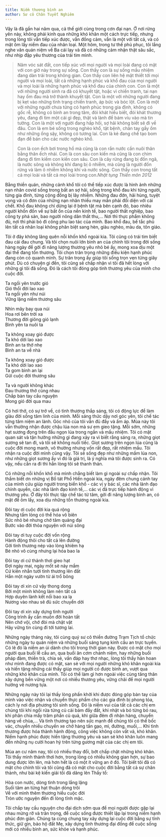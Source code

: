 ```yaml
---
title: Niềm thương bình an 
author: Sư cô Chân Tuyết Nghiêm
---
```


Vậy là đã gần hai năm qua, cả thế giới cùng trong cơn đại nạn. Ở nơi rừng yên này, không phải kinh qua những khó khăn một cách trực tiếp, nhưng trong lòng tôi vẫn tiếp xúc được, vẫn đồng cảm, vẫn là một với tất cả, và có mặt ôm lấy niềm đau của nhân loại. Một hôm, trong tư thế phủ phục, tôi lắng nghe văn quán niệm về Ba cái lạy và đã có những cảm nhận thật sâu sắc, như nhịp đập yêu thương của trái tim mình.

> Năm vóc sát đất, con tiếp xúc với mọi người và mọi loài đang có mặt với con giờ này trong sự sống. Con thấy con là sự sống mầu nhiệm đang dàn trải trong không gian. Con thấy con liên hệ mật thiết tới mọi người và mọi loài, tất cả những hạnh phúc và khổ đau của mọi người và mọi loài là những hạnh phúc và khổ đau của chính con. Con là một với những người sinh ra đã có khuyết tật, hoặc vì chiến tranh, tai nạn hay ốm đau mà trở thành khuyết tật. Con là một với những người đang bị kẹt vào những tình trạng chiến tranh, áp bức và bóc lột. Con là một với những người chưa từng có hạnh phúc trong gia đình, không có gốc rễ, không có bình an trong tâm, đói khát hiểu biết, đói khát thương yêu, đang đi tìm một cái gì đẹp, thật và lành để bám víu vào mà tin tưởng. Con là một với người đang hấp hối, sợ hãi không biết sẽ đi về đâu. Con là em bé sống trong nghèo khổ, tật bệnh, chân tay gầy ốm như những ống sậy, không có tương lai. Con là kẻ đang chế tạo bom đạn để bán cho các nước nghèo khổ.
> 
> Con là con ếch bơi trong hồ mà cũng là con rắn nước cần nuôi thân bằng thân ếch nhái. Con là con sâu con kiến mà cũng là con chim đang đi tìm kiếm con kiến con sâu. Con là cây rừng đang bị đốn ngã, là nước sông và không khí đang bị ô nhiễm, mà cũng là người đốn rừng và làm ô nhiễm không khí và nước sông. Con thấy con trong tất cả mọi loài và tất cả mọi loài trong con.<cite>Nhật tụng Thiền môn 2012</cite>

Bằng thiền quán, những cảnh khổ tôi có thể tiếp xúc được là hình ảnh những nạn nhân covid sống trong bất an sợ hãi, sống trong khổ đau khi từng người, từng gia đình, từng cộng đồng bị lây nhiễm. Những đau đớn, hãi hùng, tuyệt vọng và cô đơn của những nạn nhân thiếu may mắn phải đối diện với cái chết. Khổ đau không chỉ dừng lại ở bệnh tật mà bên cạnh đó, bao nhiêu người khốn đốn về sự bất ổn của nền kinh tế, bao người thất nghiệp, bao công ty phá sản, bao người nông dân thất thu,… Nơi thì thực phẩm không đủ, nơi thì phải bỏ đi công phu lao tác của mình. Bao khổ đau, bế tắc phủ lên tất cả nhân loại không phân biệt sang hèn, giàu nghèo, màu da, tôn giáo. 

Tôi ở đây không lãng quên nỗi khốn khổ ngoài kia. Tôi cũng có trái tim biết đau cái đau chung. Và tôi chọn nuôi lớn bình an của chính tôi trong đời sống hàng ngày để gởi đi năng lượng thương yêu nhỏ bé ấy, mong xoa dịu một đại thể đang tổn thương. Tôi chọn trân trọng những điều kiện hạnh phúc đang còn có quanh mình. Sự trân trọng ấy giúp tôi sống trọn vẹn từng giây phút. Dù có chuyện gì đến, tôi cũng sẽ chấp nhận vì tôi đã hết lòng với những gì tôi đã sống. Đó là cách tôi đóng góp tình thương yêu của mình cho cuộc đời.

<div class="verse"><p>Ta ngồi yên trước gió<br/>
Gió thổi đời lao xao<br/>
Ta ngồi yên như núi<br/>
Vững lặng niềm thương sâu</p>

<p>Nhìn mây bay qua núi<br/>
Hoa rơi bên trời xa<br/>
Thương đời giông gió lạnh<br/>
Bình yên ta nuôi ta</p>

<p>Ta không xoay gió được<br/>
Ta khó dời lao xao<br/>
Bình an ta thở nhẹ<br/>
Bình an ta về nhà</p>

<p>Ta không xoay gió được<br/>
Ta khó dời lao xao<br/>
Ta gom bình an lại<br/>
Gửi cuộc đời thương sâu </p>

<p>Ta và người không khác<br/>
Đau thương thở cùng nhau<br/>
Chắp bàn tay cầu nguyện<br/>
Mong gió đời qua mau </p></div>

Có hơi thở, có sự trở về, có tình thương thắp sáng, tôi có động lực để làm giàu đời sống tâm linh của mình. Mỗi sáng thức dậy nơi góc yên, tôi chế tác từng tâm niệm an lành. Góc nhỏ của tôi vẫn đủ đầy và ấm áp. Mùa này tôi vẫn thường nhận được chậu lúa non mà sư em gieo tặng. Mỗi sớm, những hạt sương đọng trên đầu ngọn lúa trong ngần và mầu nhiệm. Tôi có mặt quan sát và tận hưởng những gì đang xảy ra vì biết rằng sáng ra, những giọt sương sẽ tan đi, và tôi sẽ không nuối tiếc. Giọt sương trên ngọn lúa cũng là cuộc đời mong manh, vô thường nhưng vốn rất đẹp, rất nhiệm mầu. Tôi nhận ra cuộc đời mình cũng vậy. Tôi sẽ sống đẹp như những mầm lúa non, như những giọt sương ấy vì đó là giá trị, là ý nghĩa mà tôi được sinh ra. Có vậy, nếu cần ra đi thì hẳn lòng tôi sẽ thanh thản. 

Có những nỗi khốn khổ mà mình chẳng biết làm gì ngoài sự chấp nhận. Tôi thầm biết ơn những vị Bồ tát Phổ Hiền ngoài kia, ngày đêm chung cánh tay của mình cứu giúp người trong biển khổ - các vị y bác sĩ, các nhà lãnh đạo chính quyền, các nhà lãnh đạo kinh tế,… các vị đã trực tiếp hành động vì thương yêu. Ở đây tôi thực tập chế tác từ tâm, gởi đi năng lượng bình an, có mặt để ôm lấy, xoa dịu những tổn thương ngoài kia.

<div class="verse"><p>Đôi tay ơi cuộc đời kia quá rộng<br/>
Nhưng tấm lòng có thể hóa vô biên<br/>
Sức nhỏ bé nhưng chở tâm quảng đại<br/>
Bước vào đời thỏa nguyện với núi sông</p>

<p>Đôi tay ơi tuy cuộc đời vốn rộng<br/>
Hành động thôi cho tất cả lên đường<br/>
Gởi tình thương nép vào lòng khiêm hạ<br/>
Bé nhỏ vô cùng nhưng lại hóa bao la</p>

<p>Đôi tay ơi cứ thảnh thơi gieo hạt<br/>
Đợi ngày mai, ngày mốt sẽ nảy mầm<br/>
Cứ kiên nhẫn tưới tình thương lên đất<br/>
Hẳn một ngày vườn từ ái trổ bông</p>

<p>Đôi tay ơi xin cứ vậy thong dong<br/>
Bởi một mình không làm nên tất cả<br/>
Hợp duyên lành kết nối bao xa lạ<br/>
Nương vào nhau sẽ đủ sức chuyển dời</p>

<p>Đôi tay ơi xin xây dựng tình người<br/>
Công trình ấy cần muôn đời hoàn tất<br/>
Nên chớ vội, chớ đòi mà chật vật<br/>
Hãy vững tin cùng đi tới tương lai.</p></div>

Những ngày tháng này, tôi cùng quý sư cô thiền đường Trạm Tịch tổ chức những ngày tu quán niệm và những buổi sáng tụng kinh cầu an trực tuyến. Có lẽ đó là niềm an ủi dành cho tôi trong thời gian này. Được có mặt cho mọi người qua buổi lễ cầu an, qua buổi ăn cơm chánh niệm, hay những buổi pháp đàm, thiền trà, chia sẻ, vấn đáp hay thơ nhạc, lòng tôi thấy hân hoan như mình đang được có mặt, san sẻ với mọi người những khó khăn ngoài kia và hiến tặng những cái thấy giúp mọi người có được bình an, vượt qua những khó khăn của mình. Tôi có thể làm gì hơn ngoài việc cùng tăng thân xây dựng bền vững một nơi có nhiều thương yêu, vững chãi để mọi người hướng về nương tựa.

Những ngày này tôi lại thấy lòng phấn khởi khi được đóng góp bàn tay của mình vào việc nhận và chuyển thực phẩm cho các gia đình bị phong tỏa, cách ly nơi địa phương tôi sinh sống. Đó là niềm vui của tất cả các chị em chúng tôi khi ngồi rửa từng củ cải bám đầy đất, khi nhặt và bó từng bó rau, khi phân chia mấy trăm phần củ quả, khi giữa đêm đi nhận hàng, chuyển hàng về chùa,… Và tình thương tạo nên sức mạnh để chúng tôi có thể bốc vác, chuyển nhiều chuyến xe chở hàng tấn gạo, mì, đường, muối,… Khi tình thương được hóa thành hành động, công việc không còn vất vả, khó khăn. Niềm hạnh phúc được hiến tặng thương yêu và san sẻ khó khăn luôn mang đến những nụ cười hoan hỷ trên từng gương mặt của các chị em tôi.

Mùa an cư năm nay, tôi có nhiều thay đổi, bớt chấp chặt những khó khăn. Tôi thấy mình thảnh thơi hơn, trong lòng có nhiều không gian hơn, sự bao dung được lớn lên,  mà hơn hết là có một ít vững an ở đó. Tôi biết tôi đã có mặt cho chính tôi và tôi cũng đã có mặt cho cuộc đời bằng tất cả sự chân thành, như bài kệ kiến giải tôi đã dâng lên Thầy tổ:

<div class="verse"><p>Hòa con nước, dòng tình trong lắng lặng<br/>
Suối tâm an từng hạt thuận dòng trôi<br/>
Về với mình thêm thương hiểu cuộc đời<br/>
Tròn ước nguyện đến đi lòng tĩnh mặc.</p></div>

Tôi chắp tay cầu nguyện cho đại dịch sớm qua để mọi người được gặp lại nhau mừng rỡ và trân trọng, để cuộc sống được thiết lập lại trong niềm hạnh phúc đơn giản. Chúng ta cùng chung tay xây dựng lại cuộc đời bằng sự tỉnh thức, giữ gìn, bảo hộ đất Mẹ, xây dựng tình thương đại đồng để cuộc sống mới có nhiều bình an, sức khỏe và hạnh phúc.
